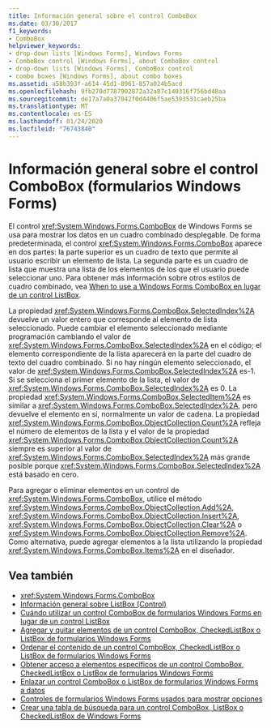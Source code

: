 ```yaml
---
title: Información general sobre el control ComboBox
ms.date: 03/30/2017
f1_keywords:
- ComboBox
helpviewer_keywords:
- drop-down lists [Windows Forms], Windows Forms
- ComboBox control [Windows Forms], about ComboBox control
- drop-down lists [Windows Forms], ComboBox control
- combo boxes [Windows Forms], about combo boxes
ms.assetid: a58b393f-a614-45d1-8961-857a024b5acd
ms.openlocfilehash: 9fb270d7787902872a32a87c140316f756bd48aa
ms.sourcegitcommit: de17a7a0a37042f0d4406f5ae5393531caeb25ba
ms.translationtype: MT
ms.contentlocale: es-ES
ms.lasthandoff: 01/24/2020
ms.locfileid: "76743840"
---
```

# <a name="combobox-control-overview-windows-forms"></a>Información general sobre el control ComboBox (formularios Windows Forms)
El control <xref:System.Windows.Forms.ComboBox> de Windows Forms se usa para mostrar los datos en un cuadro combinado desplegable. De forma predeterminada, el control <xref:System.Windows.Forms.ComboBox> aparece en dos partes: la parte superior es un cuadro de texto que permite al usuario escribir un elemento de lista. La segunda parte es un cuadro de lista que muestra una lista de los elementos de los que el usuario puede seleccionar uno. Para obtener más información sobre otros estilos de cuadro combinado, vea [When to use a Windows Forms ComboBox en lugar de un control ListBox](when-to-use-a-windows-forms-combobox-instead-of-a-listbox.md).  
  
 La propiedad <xref:System.Windows.Forms.ComboBox.SelectedIndex%2A> devuelve un valor entero que corresponde al elemento de lista seleccionado. Puede cambiar el elemento seleccionado mediante programación cambiando el valor de <xref:System.Windows.Forms.ComboBox.SelectedIndex%2A> en el código; el elemento correspondiente de la lista aparecerá en la parte del cuadro de texto del cuadro combinado. Si no hay ningún elemento seleccionado, el valor de <xref:System.Windows.Forms.ComboBox.SelectedIndex%2A> es-1. Si se selecciona el primer elemento de la lista, el valor de <xref:System.Windows.Forms.ComboBox.SelectedIndex%2A> es 0. La propiedad <xref:System.Windows.Forms.ComboBox.SelectedItem%2A> es similar a <xref:System.Windows.Forms.ComboBox.SelectedIndex%2A>, pero devuelve el elemento en sí, normalmente un valor de cadena. La propiedad <xref:System.Windows.Forms.ComboBox.ObjectCollection.Count%2A> refleja el número de elementos de la lista y el valor de la propiedad <xref:System.Windows.Forms.ComboBox.ObjectCollection.Count%2A> siempre es superior al valor de <xref:System.Windows.Forms.ComboBox.SelectedIndex%2A> más grande posible porque <xref:System.Windows.Forms.ComboBox.SelectedIndex%2A> está basado en cero.  
  
 Para agregar o eliminar elementos en un control de <xref:System.Windows.Forms.ComboBox>, utilice el método <xref:System.Windows.Forms.ComboBox.ObjectCollection.Add%2A>, <xref:System.Windows.Forms.ComboBox.ObjectCollection.Insert%2A>, <xref:System.Windows.Forms.ComboBox.ObjectCollection.Clear%2A> o <xref:System.Windows.Forms.ComboBox.ObjectCollection.Remove%2A>. Como alternativa, puede agregar elementos a la lista utilizando la propiedad <xref:System.Windows.Forms.ComboBox.Items%2A> en el diseñador.  
  
## <a name="see-also"></a>Vea también

- <xref:System.Windows.Forms.ComboBox>
- [Información general sobre ListBox (Control)](listbox-control-overview-windows-forms.md)
- [Cuándo utilizar un control ComboBox de formularios Windows Forms en lugar de un control ListBox](when-to-use-a-windows-forms-combobox-instead-of-a-listbox.md)
- [Agregar y quitar elementos de un control ComboBox, CheckedListBox o ListBox de formularios Windows Forms](add-and-remove-items-from-a-wf-combobox.md)
- [Ordenar el contenido de un control ComboBox, CheckedListBox o ListBox de formularios Windows Forms](sort-the-contents-of-a-wf-combobox-listbox-or-checkedlistbox-control.md)
- [Obtener acceso a elementos específicos de un control ComboBox, CheckedListBox o ListBox de formularios Windows Forms](access-specific-items-in-a-wf-combobox-listbox-or-checkedlistbox.md)
- [Enlazar un control ComboBox o ListBox de formularios Windows Forms a datos](how-to-bind-a-windows-forms-combobox-or-listbox-control-to-data.md)
- [Controles de formularios Windows Forms usados para mostrar opciones](windows-forms-controls-used-to-list-options.md)
- [Crear una tabla de búsqueda para un control ComboBox, ListBox o CheckedListBox de Windows Forms](create-a-lookup-table-for-a-wf-combobox-listbox.md)
